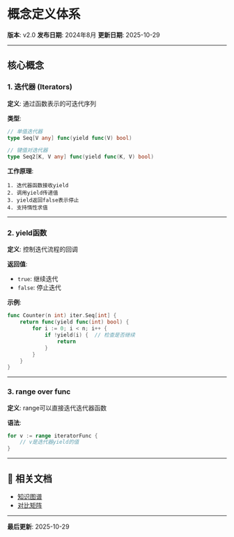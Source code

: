 # 概念定义体系

**版本**: v2.0
**发布日期**: 2024年8月
**更新日期**: 2025-10-29

---

## 核心概念

### 1. 迭代器 (Iterators)

**定义**: 通过函数表示的可迭代序列

**类型**:

```go
// 单值迭代器
type Seq[V any] func(yield func(V) bool)

// 键值对迭代器
type Seq2[K, V any] func(yield func(K, V) bool)
```

**工作原理**:

```text
1. 迭代器函数接收yield
2. 调用yield传递值
3. yield返回false表示停止
4. 支持惰性求值
```

---

### 2. yield函数

**定义**: 控制迭代流程的回调

**返回值**:

- `true`: 继续迭代
- `false`: 停止迭代

**示例**:

```go
func Counter(n int) iter.Seq[int] {
    return func(yield func(int) bool) {
        for i := 0; i < n; i++ {
            if !yield(i) {  // 检查是否继续
                return
            }
        }
    }
}
```

---

### 3. range over func

**定义**: range可以直接迭代迭代器函数

**语法**:

```go
for v := range iteratorFunc {
    // v是迭代器yield的值
}
```

---

## 🔗 相关文档

- [知识图谱](./00-知识图谱.md)
- [对比矩阵](./00-对比矩阵.md)

---

**最后更新**: 2025-10-29
